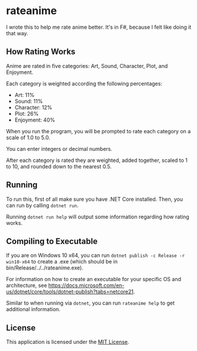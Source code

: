 # rateanime

I wrote this to help me rate anime better. It's in F#, because I felt like doing it that way.

## How Rating Works
Anime are rated in five categories: Art, Sound, Character, Plot, and Enjoyment.

Each category is weighted according the following percentages:

- Art: 11%
- Sound: 11%
- Character: 12%
- Plot: 26%
- Enjoyment: 40%

When you run the program, you will be prompted to rate each category on a scale of 1.0 to 5.0.

You can enter integers or decimal numbers.

After each category is rated they are weighted, added together, scaled to 1 to 10, and rounded down to the nearest 0.5.

## Running

To run this, first of all make sure you have .NET Core installed. Then, you can run by calling `dotnet run`.

Running `dotnet run help` will output some information regarding how rating works.

## Compiling to Executable

If you are on Windows 10 x64, you can run `dotnet publish -c Release -r win10-x64` to create a .exe (which should be in bin/Release/../../rateanime.exe).

For information on how to create an executable for your specific OS and architecture, see https://docs.microsoft.com/en-us/dotnet/core/tools/dotnet-publish?tabs=netcore21.

Similar to when running via `dotnet`, you can run `rateanime help` to get additional information.

## License

This application is licensed under the [MIT License](rateanime/LICENSE).

